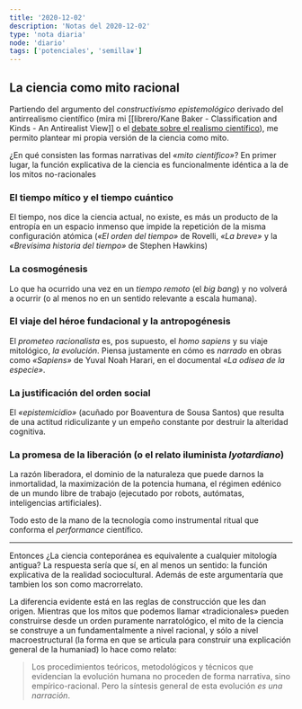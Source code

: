 ```yaml
---
title: '2020-12-02'
description: 'Notas del 2020-12-02'
type: 'nota diaria'
node: 'diario'
tags: ['potenciales', 'semilla❦']
---
```


## La ciencia como mito racional

Partiendo del argumento del *constructivismo epistemológico* derivado del antirrealismo científico (mira mi [[librero/Kane Baker -  Classification and Kinds - An Antirealist View]] o el [debate sobre el realismo científico](https://plato.stanford.edu/entries/scientific-realism/#AntiFoilForScieReal)), me permito plantear mi propia versión de la ciencia como mito.

¿En qué consisten las formas narrativas del *«mito científico»*? En primer lugar, la función explicativa de la ciencia es funcionalmente idéntica a la de los mitos no-racionales

### El tiempo mítico y el tiempo cuántico

El tiempo, nos dice la ciencia actual, no existe, es más un producto de la entropía en un espacio inmenso que impide la repetición de la misma configuración atómica (*«El orden del tiempo»* de Rovelli, *«La breve»* y la *«Brevísima historia del tiempo»* de Stephen Hawkins)

### La cosmogénesis

Lo que ha ocurrido una vez en un *tiempo remoto* (el *big bang*) y no volverá a ocurrir (o al menos no en un sentido relevante a escala humana).

### El viaje del héroe fundacional y la antropogénesis

El *prometeo racionalista* es, pos supuesto, el *homo sapiens* y su viaje mitológico, *la evolución*. Piensa justamente en cómo es *narrado* en obras como *«Sapiens»* de Yuval Noah Harari, en el documental *«La odisea de la especie»*.

### La justificación del orden social

El *«epistemicidio»* (acuñado por Boaventura de Sousa Santos) que resulta de una actitud ridiculizante y un empeño constante por destruir la alteridad cognitiva.

### La promesa de la liberación (o el relato iluminista  *lyotardiano*)

La razón liberadora, el dominio de la naturaleza que puede darnos la inmortalidad, la maximización de la potencia humana, el régimen edénico de un mundo libre de trabajo (ejecutado por robots, autómatas, inteligencias artificiales).

Todo esto de la mano de la tecnología como instrumental ritual que conforma el *performance* científico.

---
Entonces ¿La ciencia conteporánea es equivalente a cualquier mitología antigua? La respuesta sería que sí, en al menos un sentido: la función explicativa de la realidad sociocultural. Además de este argumentaría que tambien los son como macrorrelato.

La diferencia evidente está en las reglas de construcción que les dan origen. Mientras que los mitos que podemos llamar «tradicionales» pueden construirse desde un orden puramente narratológico, el mito de la ciencia se construye a un fundamentalmente a nivel racional, y sólo a nivel macroestructural (la forma en que se articula para construir una explicación general de la humaniad) lo hace como relato:

>Los procedimientos teóricos, metodológicos y técnicos que evidencian la evolución humana no proceden de forma narrativa, sino empírico-racional. Pero la síntesis general de esta evolución *es una narración*.

